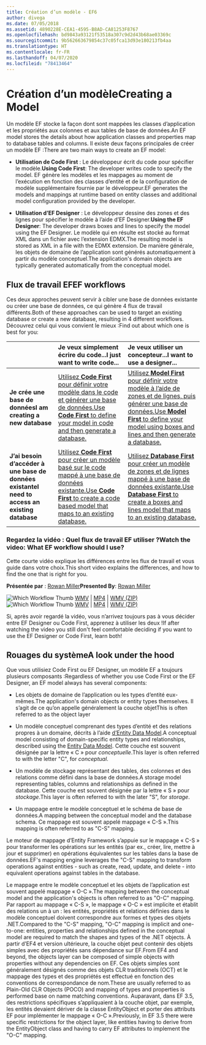 ```yaml
---
title: Création d’un modèle - EF6
author: divega
ms.date: 07/05/2018
ms.assetid: 4890228E-CEA1-4595-B8AD-CA81253F8767
ms.openlocfilehash: bd9843a93121f53518a307c9d2d43b68ae03369c
ms.sourcegitcommit: 9b562663679854c37c05fca13d93e180213fb4aa
ms.translationtype: HT
ms.contentlocale: fr-FR
ms.lasthandoff: 04/07/2020
ms.locfileid: "78413464"
---
```

# <a name="creating-a-model"></a><span data-ttu-id="e2083-102">Création d’un modèle</span><span class="sxs-lookup"><span data-stu-id="e2083-102">Creating a Model</span></span>

<span data-ttu-id="e2083-103">Un modèle EF stocke la façon dont sont mappées les classes d’application et les propriétés aux colonnes et aux tables de base de données.</span><span class="sxs-lookup"><span data-stu-id="e2083-103">An EF model stores the details about how application classes and properties map to database tables and columns.</span></span> <span data-ttu-id="e2083-104">Il existe deux façons principales de créer un modèle EF :</span><span class="sxs-lookup"><span data-stu-id="e2083-104">There are two main ways to create an EF model:</span></span>

- <span data-ttu-id="e2083-105">**Utilisation de Code First** : Le développeur écrit du code pour spécifier le modèle.</span><span class="sxs-lookup"><span data-stu-id="e2083-105">**Using Code First**: The developer writes code to specify the model.</span></span> <span data-ttu-id="e2083-106">EF génère les modèles et les mappages au moment de l’exécution en fonction des classes d’entité et de la configuration de modèle supplémentaire fournie par le développeur.</span><span class="sxs-lookup"><span data-stu-id="e2083-106">EF generates the models and mappings at runtime based on entity classes and additional model configuration provided by the developer.</span></span>

- <span data-ttu-id="e2083-107">**Utilisation d’EF Designer** : Le développeur dessine des zones et des lignes pour spécifier le modèle à l’aide d’EF Designer.</span><span class="sxs-lookup"><span data-stu-id="e2083-107">**Using the EF Designer**: The developer draws boxes and lines to specify the model using the EF Designer.</span></span> <span data-ttu-id="e2083-108">Le modèle qui en résulte est stocké au format XML dans un fichier avec l’extension EDMX.</span><span class="sxs-lookup"><span data-stu-id="e2083-108">The resulting model is stored as XML in a file with the EDMX extension.</span></span> <span data-ttu-id="e2083-109">De manière générale, les objets de domaine de l’application sont générés automatiquement à partir du modèle conceptuel.</span><span class="sxs-lookup"><span data-stu-id="e2083-109">The application's domain objects are typically generated automatically from the conceptual model.</span></span>

## <a name="ef-workflows"></a><span data-ttu-id="e2083-110">Flux de travail EF</span><span class="sxs-lookup"><span data-stu-id="e2083-110">EF workflows</span></span>

<span data-ttu-id="e2083-111">Ces deux approches peuvent servir à cibler une base de données existante ou créer une base de données, ce qui génère 4 flux de travail différents.</span><span class="sxs-lookup"><span data-stu-id="e2083-111">Both of these approaches can be used to target an existing database or create a new database, resulting in 4 different workflows.</span></span>
<span data-ttu-id="e2083-112">Découvrez celui qui vous convient le mieux :</span><span class="sxs-lookup"><span data-stu-id="e2083-112">Find out about which one is best for you:</span></span>  

|                                           | <span data-ttu-id="e2083-113">Je veux simplement écrire du code...</span><span class="sxs-lookup"><span data-stu-id="e2083-113">I just want to write code...</span></span>                                                                                                                   | <span data-ttu-id="e2083-114">Je veux utiliser un concepteur...</span><span class="sxs-lookup"><span data-stu-id="e2083-114">I want to use a designer...</span></span>                                                                                                                        |
|:------------------------------------------|:-----------------------------------------------------------------------------------------------------------------------------------------------|:---------------------------------------------------------------------------------------------------------------------------------------------------|
| <span data-ttu-id="e2083-115">**Je crée une base de données**</span><span class="sxs-lookup"><span data-stu-id="e2083-115">**I am creating a new database**</span></span>          | [<span data-ttu-id="e2083-116">Utilisez **Code First** pour définir votre modèle dans le code et générer une base de données.</span><span class="sxs-lookup"><span data-stu-id="e2083-116">Use **Code First** to define your model in code and then generate a database.</span></span>](~/ef6/modeling/code-first/workflows/new-database.md)           | [<span data-ttu-id="e2083-117">Utilisez **Model First** pour définir votre modèle à l’aide de zones et de lignes, puis générer une base de données.</span><span class="sxs-lookup"><span data-stu-id="e2083-117">Use **Model First** to define your model using boxes and lines and then generate a database.</span></span>](~/ef6/modeling/designer/workflows/model-first.md)   |
| <span data-ttu-id="e2083-118">**J’ai besoin d’accéder à une base de données existante**</span><span class="sxs-lookup"><span data-stu-id="e2083-118">**I need to access an existing database**</span></span> | [<span data-ttu-id="e2083-119">Utilisez **Code First** pour créer un modèle basé sur le code mappé à une base de données existante.</span><span class="sxs-lookup"><span data-stu-id="e2083-119">Use **Code First** to create a code based model that maps to an existing database.</span></span>](~/ef6/modeling/code-first/workflows/existing-database.md) | [<span data-ttu-id="e2083-120">Utilisez **Database First** pour créer un modèle de zones et de lignes mappé à une base de données existante.</span><span class="sxs-lookup"><span data-stu-id="e2083-120">Use **Database First** to create a boxes and lines model that maps to an existing database.</span></span>](~/ef6/modeling/designer/workflows/database-first.md) |

### <a name="watch-the-video-what-ef-workflow-should-i-use"></a><span data-ttu-id="e2083-121">Regardez la vidéo : Quel flux de travail EF utiliser ?</span><span class="sxs-lookup"><span data-stu-id="e2083-121">Watch the video: What EF workflow should I use?</span></span>

<span data-ttu-id="e2083-122">Cette courte vidéo explique les différences entre les flux de travail et vous guide dans votre choix.</span><span class="sxs-lookup"><span data-stu-id="e2083-122">This short video explains the differences, and how to find the one that is right for you.</span></span>

<span data-ttu-id="e2083-123">**Présentée par** : [Rowan Miller](https://romiller.com/)</span><span class="sxs-lookup"><span data-stu-id="e2083-123">**Presented By**: [Rowan Miller](https://romiller.com/)</span></span>

<span data-ttu-id="e2083-124">![Which Workflow Thumb](../media/whichworkflow-thumb.png) [WMV](https://download.microsoft.com/download/8/F/8/8F81F4CD-3678-4229-8D79-0C63FFA3C595/HDI_ITPro_Technet_winvideo_ChoseYourWorkflow.wmv) | [MP4](https://download.microsoft.com/download/8/F/8/8F81F4CD-3678-4229-8D79-0C63FFA3C595/HDI_ITPro_Technet_mp4video_ChoseYourWorkflow.m4v) | [WMV (ZIP)](https://download.microsoft.com/download/8/F/8/8F81F4CD-3678-4229-8D79-0C63FFA3C595/HDI_ITPro_Technet_winvideo_ChoseYourWorkflow.zip)</span><span class="sxs-lookup"><span data-stu-id="e2083-124">![Which Workflow Thumb](../media/whichworkflow-thumb.png) [WMV](https://download.microsoft.com/download/8/F/8/8F81F4CD-3678-4229-8D79-0C63FFA3C595/HDI_ITPro_Technet_winvideo_ChoseYourWorkflow.wmv) | [MP4](https://download.microsoft.com/download/8/F/8/8F81F4CD-3678-4229-8D79-0C63FFA3C595/HDI_ITPro_Technet_mp4video_ChoseYourWorkflow.m4v) | [WMV (ZIP)](https://download.microsoft.com/download/8/F/8/8F81F4CD-3678-4229-8D79-0C63FFA3C595/HDI_ITPro_Technet_winvideo_ChoseYourWorkflow.zip)</span></span>

<span data-ttu-id="e2083-125">Si, après avoir regardé la vidéo, vous n’arrivez toujours pas à vous décider entre EF Designer ou Code First, apprenez à utiliser les deux !</span><span class="sxs-lookup"><span data-stu-id="e2083-125">If after watching the video you still don't feel comfortable deciding if you want to use the EF Designer or Code First, learn both!</span></span>

## <a name="a-look-under-the-hood"></a><span data-ttu-id="e2083-126">Rouages du système</span><span class="sxs-lookup"><span data-stu-id="e2083-126">A look under the hood</span></span>

<span data-ttu-id="e2083-127">Que vous utilisiez Code First ou EF Designer, un modèle EF a toujours plusieurs composants :</span><span class="sxs-lookup"><span data-stu-id="e2083-127">Regardless of whether you use Code First or the EF Designer, an EF model always has several components:</span></span>

- <span data-ttu-id="e2083-128">Les objets de domaine de l’application ou les types d’entité eux-mêmes.</span><span class="sxs-lookup"><span data-stu-id="e2083-128">The application's domain objects or entity types themselves.</span></span> <span data-ttu-id="e2083-129">Il s’agit de ce qu’on appelle généralement la couche objet</span><span class="sxs-lookup"><span data-stu-id="e2083-129">This is often referred to as the object layer</span></span>

- <span data-ttu-id="e2083-130">Un modèle conceptuel comprenant des types d’entité et des relations propres à un domaine, décrits à l’aide [d’Entity Data Model](~/ef6/resources/glossary.md#entity-data-model).</span><span class="sxs-lookup"><span data-stu-id="e2083-130">A conceptual model consisting of domain-specific entity types and relationships, described using the [Entity Data Model](~/ef6/resources/glossary.md#entity-data-model).</span></span> <span data-ttu-id="e2083-131">Cette couche est souvent désignée par la lettre « C » pour _conceptuelle_.</span><span class="sxs-lookup"><span data-stu-id="e2083-131">This layer is often referred to with the letter "C", for _conceptual_.</span></span>

- <span data-ttu-id="e2083-132">Un modèle de stockage représentant des tables, des colonnes et des relations comme défini dans la base de données.</span><span class="sxs-lookup"><span data-stu-id="e2083-132">A storage model representing tables, columns and relationships as defined in the database.</span></span> <span data-ttu-id="e2083-133">Cette couche est souvent désignée par la lettre « S » pour _stockage_.</span><span class="sxs-lookup"><span data-stu-id="e2083-133">This layer is often referred to with the later "S", for _storage_.</span></span>  

- <span data-ttu-id="e2083-134">Un mappage entre le modèle conceptuel et le schéma de base de données.</span><span class="sxs-lookup"><span data-stu-id="e2083-134">A mapping between the conceptual model and the database schema.</span></span> <span data-ttu-id="e2083-135">Ce mappage est souvent appelé mappage « C-S ».</span><span class="sxs-lookup"><span data-stu-id="e2083-135">This mapping is often referred to as "C-S" mapping.</span></span>

<span data-ttu-id="e2083-136">Le moteur de mappage d’Entity Framework s’appuie sur le mappage « C-S » pour transformer les opérations sur les entités (par ex., créer, lire, mettre à jour et supprimer) en opérations équivalentes sur les tables dans la base de données.</span><span class="sxs-lookup"><span data-stu-id="e2083-136">EF's mapping engine leverages the "C-S" mapping to transform operations against entities - such as create, read, update, and delete - into equivalent operations against tables in the database.</span></span>

<span data-ttu-id="e2083-137">Le mappage entre le modèle conceptuel et les objets de l’application est souvent appelé mappage « O-C ».</span><span class="sxs-lookup"><span data-stu-id="e2083-137">The mapping between the conceptual model and the application's objects is often referred to as "O-C" mapping.</span></span> <span data-ttu-id="e2083-138">Par rapport au mappage « C-S », le mappage « O-C » est implicite et établit des relations un à un : les entités, propriétés et relations définies dans le modèle conceptuel doivent correspondre aux formes et types des objets .NET.</span><span class="sxs-lookup"><span data-stu-id="e2083-138">Compared to the "C-S" mapping, "O-C" mapping is implicit and one-to-one: entities, properties and relationships defined in the conceptual model are required to match the shapes and types of the .NET objects.</span></span> <span data-ttu-id="e2083-139">À partir d’EF4 et version ultérieure, la couche objet peut contenir des objets simples avec des propriétés sans dépendance sur EF.</span><span class="sxs-lookup"><span data-stu-id="e2083-139">From EF4 and beyond, the objects layer can be composed of simple objects with properties without any dependencies on EF.</span></span> <span data-ttu-id="e2083-140">Ces objets simples sont généralement désignés comme des objets CLR traditionnels (OCT) et le mappage des types et des propriétés est effectué en fonction des conventions de correspondance de nom.</span><span class="sxs-lookup"><span data-stu-id="e2083-140">These are usually referred to as Plain-Old CLR Objects (POCO) and mapping of types and properties is performed base on name matching conventions.</span></span> <span data-ttu-id="e2083-141">Auparavant, dans EF 3.5, des restrictions spécifiques s’appliquaient à la couche objet, par exemple, les entités devaient dériver de la classe EntityObject et porter des attributs EF pour implémenter le mappage « O-C ».</span><span class="sxs-lookup"><span data-stu-id="e2083-141">Previously, in EF 3.5 there were specific restrictions for the object layer, like entities having to derive from the EntityObject class and having to carry EF attributes to implement the "O-C" mapping.</span></span>
